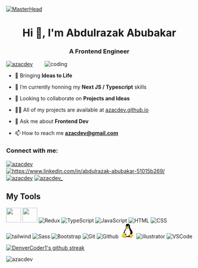 

[![MasterHead](https://blog.bit.ai/wp-content/uploads/2018/09/How-to-Embed-GitHub-Gists-in-Your-Documents-Blog-Banner.png)](https://azacdev.io)
<h1 align="center">Hi 👋, I'm Abdulrazak Abubakar</h1>
<h3 align="center">A Frontend Engineer</h3>

<img align="right" alt="coding" width="400" src="https://media.giphy.com/media/v1.Y2lkPTc5MGI3NjExOTdjN2Y5Nzk4MDZkNmFlMmViYzE4MWIwYTI0MGY0NDViZDBlYTgyZSZlcD12MV9pbnRlcm5hbF9naWZzX2dpZklkJmN0PWc/qgQUggAC3Pfv687qPC/giphy.gif">


<p align="left"> <a href="https://twitter.com/azacdev" target="blank"><img src="https://img.shields.io/twitter/follow/azacdev?logo=twitter&style=for-the-badge" alt="azacdev" /></a> </p>

- 🔭 Bringing **Ideas to Life**

- 🌱 I’m currently honning my **Next JS / Typescript** skills

- 👯 Looking to collaborate on **Projects and Ideas**

- 👨‍💻 All of my projects are available at [azacdev.github.io](azacdev.github.io)

- 💬 Ask me about **Frontend Dev**

- 📫 How to reach me **azacdev@gmail.com**

<h3>Connect with me:</h3>

<p>
<a href="https://twitter.com/azacdev" target="blank"><img align="center" src="https://raw.githubusercontent.com/rahuldkjain/github-profile-readme-generator/master/src/images/icons/Social/twitter.svg" alt="azacdev" height="30" width="40" /></a>
<a href="https://linkedin.com/in/https://www.linkedin.com/in/abdulrazak-abubakar-51015b269/" target="blank"><img align="center" src="https://raw.githubusercontent.com/rahuldkjain/github-profile-readme-generator/master/src/images/icons/Social/linked-in-alt.svg" alt="https://www.linkedin.com/in/abdulrazak-abubakar-51015b269/" height="30" width="40" /></a>
<a href="https://fb.com/azacdev" target="blank"><img align="center" src="https://raw.githubusercontent.com/rahuldkjain/github-profile-readme-generator/master/src/images/icons/Social/facebook.svg" alt="azacdev" height="30" width="40" /></a>
<a href="https://instagram.com/azacdev_" target="blank"><img align="center" src="https://raw.githubusercontent.com/rahuldkjain/github-profile-readme-generator/master/src/images/icons/Social/instagram.svg" alt="azacdev_" height="30" width="40" /></a>
</p>

<h2> My Tools </h2>
<p align="left">
  <img src="https://cdn.jsdelivr.net/gh/devicons/devicon/icons/nextjs/nextjs-original.svg" ait="Nextjs" height="40" width="40" />
  <img src="https://cdn.jsdelivr.net/gh/devicons/devicon/icons/react/react-original.svg" ait="React" height="40" width="40" />
   <img src="https://cdn.jsdelivr.net/gh/devicons/devicon/icons/redux/redux-original.svg" alt="Redux" height="40" width="40"/>
    <img src="https://cdn.jsdelivr.net/gh/devicons/devicon/icons/typescript/typescript-original.svg" alt="TypeScript" height="40" width="40"/> 
  <img src="https://cdn.jsdelivr.net/gh/devicons/devicon/icons/javascript/javascript-original.svg" alt="JavaScript" height="40" width="40"/>
  <img src="https://cdn.jsdelivr.net/gh/devicons/devicon/icons/html5/html5-original.svg" alt="HTML" height="40" width="40" />
  <img src="https://cdn.jsdelivr.net/gh/devicons/devicon/icons/css3/css3-original.svg" alt="CSS" height="40" width="40"/>
  <img src="https://www.vectorlogo.zone/logos/tailwindcss/tailwindcss-icon.svg" alt="tailwind" width="40" height="40"/> 
   <img src="https://cdn.jsdelivr.net/gh/devicons/devicon/icons/sass/sass-original.svg" alt="Sass" height="40" width="40"/>
  <img src="https://cdn.jsdelivr.net/gh/devicons/devicon/icons/bootstrap/bootstrap-original.svg" alt="Bootstrap" height="40" width="40"/>
  <img src="https://cdn.jsdelivr.net/gh/devicons/devicon/icons/git/git-original.svg" alt="Git" height="40" width="40"/>
  <img src="https://cdn.jsdelivr.net/gh/devicons/devicon/icons/github/github-original.svg" alt="Github" height="40" width="40"/>
  <img src="https://raw.githubusercontent.com/devicons/devicon/master/icons/linux/linux-original.svg" alt="linux" width="40" height="40"/>
  <img src="https://www.vectorlogo.zone/logos/adobe_illustrator/adobe_illustrator-icon.svg" alt="illustrator" width="40" height="40"/>
  <img src="https://cdn.jsdelivr.net/gh/devicons/devicon/icons/vscode/vscode-original.svg" alt="VSCode" height="40" width="40"/>
</p>

[![DenverCoder1's github streak](https://github-readme-streak-stats.herokuapp.com/?user=azacdev&theme=blue-green)](https://github.com/azacdev/github-readme-stats)

<p>
  <img align="left" src="https://github-readme-stats.vercel.app/api/top-langs?username=azacdev&show_icons=true&locale=en&layout=compact" alt="azacdev" />
</p>
